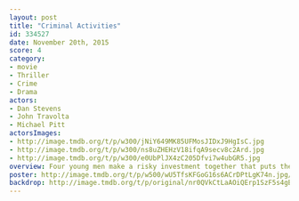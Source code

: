 ```yaml
---
layout: post
title: "Criminal Activities"
id: 334527
date: November 20th, 2015
score: 4
category:
- movie
- Thriller
- Crime
- Drama
actors:
- Dan Stevens
- John Travolta
- Michael Pitt
actorsImages:
- http://image.tmdb.org/t/p/w300/jNiY649MK85UFMosJIDxJ9HgIsC.jpg
- http://image.tmdb.org/t/p/w300/ns8uZHEHzV18ifqA9secv8c2Ard.jpg
- http://image.tmdb.org/t/p/w300/e0UbPlJX4zC205Dfvi7w4ubGR5.jpg
overview: Four young men make a risky investment together that puts them in trouble with the mob.
poster: http://image.tmdb.org/t/p/w500/wU5TfsKFGoG16s6ACrDPtLgK74n.jpg/
backdrop: http://image.tmdb.org/t/p/original/nr0QVkCtLaAOiQErp1SzF5s4gBO.jpg
---
```

